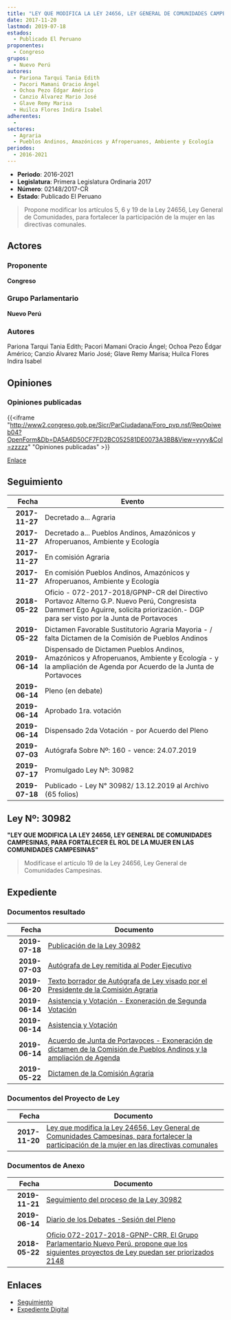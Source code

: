 ```yaml
---
title: "LEY QUE MODIFICA LA LEY 24656, LEY GENERAL DE COMUNIDADES CAMPESINAS PARA FORTALECER LA PARTICIPACIÓN DE LA MUJER EN LAS DIRECTIVAS COMUNALES"
date: 2017-11-20
lastmod: 2019-07-18
estados: 
  - Publicado El Peruano
proponentes: 
  - Congreso
grupos: 
  - Nuevo Perú
autores: 
  - Pariona Tarqui Tania Edith
  - Pacori Mamani Oracio Ángel
  - Ochoa Pezo Édgar Américo
  - Canzio Álvarez Mario José
  - Glave Remy Marisa
  - Huilca Flores Indira Isabel
adherentes: 
  - 
sectores: 
  - Agraria
  - Pueblos Andinos, Amazónicos y Afroperuanos, Ambiente y Ecología
periodos: 
  - 2016-2021
---
```


- **Periodo**: 2016-2021
- **Legislatura**: Primera Legislatura Ordinaria 2017
- **Número**: 02148/2017-CR
- **Estado**: Publicado El Peruano

> Propone modificar los artículos 5, 6 y 19 de la Ley 24656, Ley General de Comunidades, para fortalecer la participación de la mujer en las directivas comunales.


## Actores

### Proponente

**Congreso**

### Grupo Parlamentario

**Nuevo Perú**

### Autores

Pariona Tarqui Tania Edith; Pacori Mamani Oracio Ángel; Ochoa Pezo Édgar Américo; Canzio Álvarez Mario José; Glave Remy Marisa; Huilca Flores Indira Isabel


## Opiniones

### Opiniones publicadas

{{<iframe "http://www2.congreso.gob.pe/Sicr/ParCiudadana/Foro_pvp.nsf/RepOpiweb04?OpenForm&Db=DA5A6D50CF7FD2BC052581DE0073A3BB&View=yyyy&Col=zzzzz" "Opiniones publicadas" >}}

[Enlace](http://www2.congreso.gob.pe/Sicr/ParCiudadana/Foro_pvp.nsf/RepOpiweb04?OpenForm&Db=DA5A6D50CF7FD2BC052581DE0073A3BB&View=yyyy&Col=zzzzz)

## Seguimiento

| Fecha | Evento |
|------:|--------|
| **2017-11-27** | Decretado a... Agraria|
| **2017-11-27** | Decretado a... Pueblos Andinos, Amazónicos y Afroperuanos, Ambiente y Ecología|
| **2017-11-27** | En comisión Agraria|
| **2017-11-27** | En comisión Pueblos Andinos, Amazónicos y Afroperuanos, Ambiente y Ecología|
| **2018-05-22** | Oficio - 072-2017-2018/GPNP-CR del Directivo Portavoz Alterno G.P. Nuevo Perú, Congresista Dammert Ego Aguirre, solicita priorización.- DGP para ser visto por la Junta de Portavoces|
| **2019-05-22** | Dictamen Favorable Sustitutorio Agraria Mayoria - / falta Dictamen de la Comisión de Pueblos Andinos|
| **2019-06-14** | Dispensado de Dictamen Pueblos Andinos, Amazónicos y Afroperuanos, Ambiente y Ecología - y la ampliación de Agenda por Acuerdo de la Junta de Portavoces|
| **2019-06-14** | Pleno (en debate)|
| **2019-06-14** | Aprobado 1ra. votación|
| **2019-06-14** | Dispensado 2da Votación - por Acuerdo del Pleno|
| **2019-07-03** | Autógrafa Sobre Nº: 160 - vence: 24.07.2019|
| **2019-07-17** | Promulgado Ley Nº: 30982|
| **2019-07-18** | Publicado - Ley N° 30982/ 13.12.2019 al Archivo (65 folios)|

## Ley Nº: 30982

**"LEY QUE MODIFICA LA LEY 24656, LEY GENERAL DE COMUNIDADES CAMPESINAS, PARA FORTALECER EL ROL DE LA MUJER EN LAS COMUNIDADES CAMPESINAS"**

> Modifícase el artículo 19 de la Ley 24656, Ley General de Comunidades Campesinas.


## Expediente


### Documentos resultado

| Fecha | Documento |
|------:|--------|
| **2019-07-18** | [Publicación de la Ley 30982](http://www.leyes.congreso.gob.pe/Documentos/2016_2021/ADLP/Normas_Legales/30982-LEY.pdf) |
| **2019-07-03** | [Autógrafa de Ley remitida al Poder Ejecutivo](http://www.leyes.congreso.gob.pe/Documentos/2016_2021/ADLP/Texto_Aprobado/AU0214820190703.pdf) |
| **2019-06-20** | [Texto borrador de Autógrafa de Ley visado por el Presidente de la Comisión Agraria](http://www.leyes.congreso.gob.pe/Documentos/2016_2021/Texto_Borrador_de_Autografa/BAU0214820190620.pdf) |
| **2019-06-14** | [Asistencia y Votación - Exoneración de Segunda Votación](http://www.leyes.congreso.gob.pe/Documentos/2016_2021/Asistencia_y_Votacion/Proyectos_de_Ley/Exoneracion_de_Segunda_Votacion/ESV0214820190614.pdf) |
| **2019-06-14** | [Asistencia y Votación](http://www.leyes.congreso.gob.pe/Documentos/2016_2021/Asistencia_y_Votacion/Proyectos_de_Ley/AV0214820190614.pdf) |
| **2019-06-14** | [Acuerdo de Junta de Portavoces - Exoneración de dictamen de la Comisión de Pueblos Andinos y la ampliación de Agenda](http://www.leyes.congreso.gob.pe/Documentos/2016_2021/Acuerdos/Junta_Portavoces/AJP0214820190614.pdf) |
| **2019-05-22** | [Dictamen de la Comisión Agraria](http://www.leyes.congreso.gob.pe/Documentos/2016_2021/Dictamenes/Proyectos_de_Ley/02148DC01MAY20190522.pdf) |

### Documentos del Proyecto de Ley

| Fecha | Documento |
|------:|--------|
| **2017-11-20** | [Ley que modifica la Ley 24656, Ley General de Comunidades Campesinas, para fortalecer la participación de la mujer en las directivas comunales](http://www.leyes.congreso.gob.pe/Documentos/2016_2021/Proyectos_de_Ley_y_de_Resoluciones_Legislativas/PL0214820171120..pdf) |

### Documentos de Anexo

| Fecha | Documento |
|------:|--------|
| **2019-11-21** | [Seguimiento del proceso de la Ley 30982](http://www.leyes.congreso.gob.pe/Documentos/2016_2021/Seguimiento_de_Proyectos_de_Ley/02148PL20191121.pdf) |
| **2019-06-14** | [Diario de los Debates -Sesión del Pleno](http://www2.congreso.gob.pe/Sicr/DiarioDebates/Publicad.nsf/SesionesPleno/05256D6E0073DFE9052584200055B7B3/$FILE/SLO-2018-12.pdf) |
| **2018-05-22** | [Oficio 072-2017-2018-GPNP-CRR, El Grupo Parlamentario Nuevo Perú, propone que los siguientes proyectos de Ley puedan ser priorizados 2148](http://www.leyes.congreso.gob.pe/Documentos/2016_2021/Oficios/Congresistas/OFICIO-072-2017-2018-GPNP-CR.pdf) |

## Enlaces 

- [Seguimiento](http://www2.congreso.gob.pe/Sicr/TraDocEstProc/CLProLey2016.nsf/f7fff46988ca05b1052578e100829cc7/447014c5e9fca28e052581de007daeec?OpenDocument)
- [Expediente Digital](http://www2.congreso.gob.pe/Sicr/TraDocEstProc/CLProLey2016.nsf/f7fff46988ca05b1052578e100829cc7/447014c5e9fca28e052581de007daeec?OpenDocument&Click=05257FB7005EB655.eb71d0cf91d8294e05256cdf006b5706/$Body/0.1C6C)
